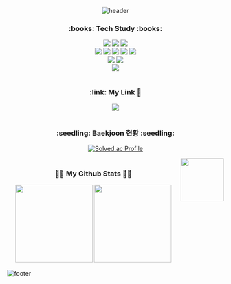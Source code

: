 <div>
<div align="center">
  
![header](https://capsule-render.vercel.app/api?type=waving&color=timeGradient&height=180&section=header&text=SOOBEEN's%20study%20room&fontSize=30&fontColor=FFFFFF)

</div>  
  
<h3 align="center">:books: Tech Study :books:</h3>

<div align="center">
  
  <img src="https://img.shields.io/badge/Java-007396?style=flat-square&logo=java&logoColor=white"/>
  <img src="https://img.shields.io/badge/Python-3776AB?style=flat-square&logo=Python&logoColor=white"/>
  <img src="https://img.shields.io/badge/C-A8B9CC?style=flat-square&logo=C&logoColor=white"/>

</div>

<div align="center">
  
  <img src="https://img.shields.io/badge/HTML5-E34F26?style=flat-square&logo=HTML5&logoColor=white"/>
  <img src="https://img.shields.io/badge/JavaScript-F7DF1E?style=flat-square&logo=JavaScript&logoColor=white"/>
  <img src="https://img.shields.io/badge/jQuery-0769AD?style=flat-square&logo=jQuery&logoColor=white"/>
  <img src="https://img.shields.io/badge/CSS3-1572B6?style=flat-square&logo=CSS3&logoColor=white"/>
  <img src="https://img.shields.io/badge/Bootstrap-7952B3?style=flat-square&logo=Bootstrap&logoColor=white"/>

</div>

<div align="center">
  
  <img src="https://img.shields.io/badge/MySQL-4479A1?style=flat-square&logo=MySQL&logoColor=white"/>
  <img src="https://img.shields.io/badge/MongoDB-47A248?style=flat-square&logo=MongoDB&logoColor=white"/>

</div>

<div align="center">
  
  <img src="https://img.shields.io/badge/Git-F05032?style=flat-square&logo=Git&logoColor=white"/>

</div>

#

<h3 align="center">:link: My Link 🔗</h3>

<div align="center">
  
  <a href="https://soo-note.tistory.com">
    <img src="https://img.shields.io/badge/Tistory-000000?style=flat-square&logo=Tistory&logoColor=white"/>
  </a>

  
</div>

#

<h3 align="center">:seedling: Baekjoon 현황 :seedling:</h3>
  
<div align="center">
  
 [![Solved.ac Profile](http://mazassumnida.wtf/api/v2/generate_badge?boj=cba06130)](https://solved.ac/cba06130/)
  
 <img align = "right" width="100" src="https://media.tenor.com/7SE3IKEub60AAAAi/shinchan.gif">
  
</div>

#
  
<h3 align="center">👩‍💻 My Github Stats 👩‍💻</h3>

<p align="center">
  <img height="180em" src="https://github-readme-stats.vercel.app/api?username=ChoSooBeen&show_icons=true&theme=vue">
  <img height="180em" src="https://github-readme-stats.vercel.app/api/top-langs/?username=ChoSooBeen&hide=Batchfile,jupyter%20notebook&layout=compact&theme=vue">
</p>

![footer](https://capsule-render.vercel.app/api?section=footer&type=waving&color=timeGradient)

</div>
